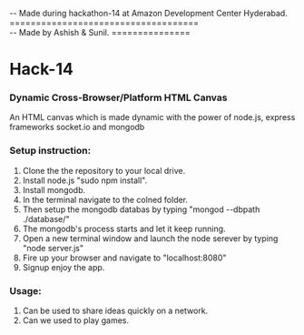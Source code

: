 -- Made during hackathon-14 at Amazon Development Center Hyderabad.
							   ====================================<br>
-- Made by Ashish & Sunil.
		   ===============<br>

Hack-14
=======

### Dynamic Cross-Browser/Platform HTML Canvas
An HTML canvas which is made dynamic with the power of node.js, express frameworks
socket.io and mongodb

### Setup instruction:
1. Clone the the repository to your local drive.
2. Install node.js "sudo npm install".
3. Install mongodb.
4. In the terminal navigate to the colned folder.
5. Then setup the mongodb databas by typing "mongod --dbpath ./database/"
6. The mongodb's process starts and let it keep running.
7. Open a new terminal window and launch the node serever by typing "node server.js"
8. Fire up your browser and navigate to "localhost:8080"
9. Signup enjoy the app.

### Usage:
1. Can be used to share ideas quickly on a network.
2. Can we used to play games.
